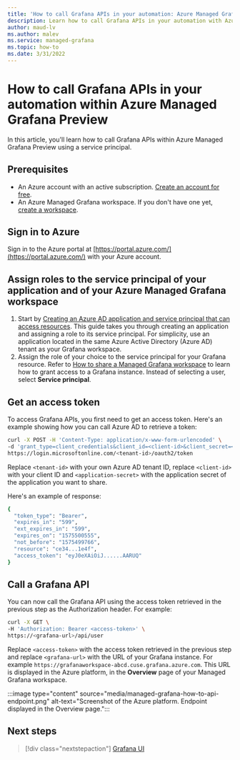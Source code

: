 ```yaml
---
title: 'How to call Grafana APIs in your automation: Azure Managed Grafana Preview'
description: Learn how to call Grafana APIs in your automation with Azure Active Directory (Azure AD) and an Azure service principal
author: maud-lv 
ms.author: malev 
ms.service: managed-grafana 
ms.topic: how-to 
ms.date: 3/31/2022 
---
```


# How to call Grafana APIs in your automation within Azure Managed Grafana Preview

In this article, you'll learn how to call Grafana APIs within Azure Managed Grafana Preview using a service principal.

## Prerequisites

- An Azure account with an active subscription. [Create an account for free](https://azure.microsoft.com/free/dotnet).
- An Azure Managed Grafana workspace. If you don't have one yet, [create a workspace](/quickstart-managed-grafana-workspace.md).

## Sign in to Azure

Sign in to the Azure portal at [https://portal.azure.com/](https://portal.azure.com/) with your Azure account.

## Assign roles to the service principal of your application and of your Azure Managed Grafana workspace

1. Start by [Creating an Azure AD application and service principal that can access resources](../active-directory/develop/howto-create-service-principal-portal.md). This guide takes you through creating an application and assigning a role to its service principal. For simplicity, use an application located in the same Azure Active Directory (Azure AD) tenant as your Grafana workspace.
1. Assign the role of your choice to the service principal for your Grafana resource. Refer to [How to share a Managed Grafana workspace](how-to-share-grafana-workspace.md) to learn how to grant access to a Grafana instance. Instead of selecting a user, select **Service principal**.

## Get an access token

To access Grafana APIs, you first need to get an access token. Here's an example showing how you can call Azure AD to retrieve a token:

```bash
curl -X POST -H 'Content-Type: application/x-www-form-urlencoded' \
-d 'grant_type=client_credentials&client_id=<client-id>&client_secret=<application-secret>&resource=ce34e7e5-485f-4d76-964f-b3d2b16d1e4f' \
https://login.microsoftonline.com/<tenant-id>/oauth2/token
```

Replace `<tenant-id>` with your own Azure AD tenant ID, replace `<client-id>` with your client ID and `<application-secret>` with the application secret of the application you want to share.

Here's an example of response:

```bash
{
  "token_type": "Bearer",
  "expires_in": "599",
  "ext_expires_in": "599",
  "expires_on": "1575500555",
  "not_before": "1575499766",
  "resource": "ce34...1e4f",
  "access_token": "eyJ0eXAiOiJ......AARUQ"
}
```

## Call a Grafana API

You can now call the Grafana API using the access token retrieved in the previous step as the Authorization header. For example:

```bash
curl -X GET \
-H 'Authorization: Bearer <access-token>' \
https://<grafana-url>/api/user
```

Replace `<access-token>` with the access token retrieved in the previous step and replace `<grafana-url>` with the URL of your Grafana instance. For example `https://grafanaworkspace-abcd.cuse.grafana.azure.com`. This URL is displayed in the Azure platform, in the **Overview** page of your Managed Grafana workspace. 

:::image type="content" source="media/managed-grafana-how-to-api-endpoint.png" alt-text="Screenshot of the Azure platform. Endpoint displayed in the Overview page.":::

## Next steps

> [!div class="nextstepaction"]
> [Grafana UI](./grafana-app-ui.md)
